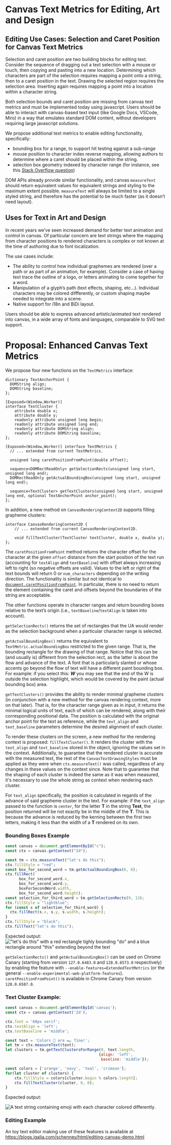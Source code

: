 # Canvas Text Metrics for Editing, Art and Design

## <a name="editing-use-cases"></a> Editing Use Cases: Selection and Caret Position for Canvas Text Metrics

Selection and caret position are two building blocks for editing text. Consider the sequence of dragging out a text selection with a mouse or touch, then copying and pasting into a new location. Determining which characters are part of the selection requires mapping a point onto a string, then to a caret position in the text. Drawing the selected region requires the selection area. Inserting again requires mapping a point into a location within a character string.

Both selection bounds and caret position are missing from canvas text metrics and must be implemented today using javascript. Users should be able to interact with canvas-based text input (like Google Docs, VSCode, Miro) in a way that emulates standard DOM content, without developers requiring large javascript solutions.

We propose additional text metrics to enable editing functionality, specifically:
* bounding box for a range, to support hit testing against a sub-range
* mouse position to character index reverse mapping, allowing authors to determine where a caret should be placed within the string.
* selection box geometry indexed by character range (for instance, see this [Stack Overflow question](https://stackoverflow.com/questions/1451635/how-to-make-canvas-text-selectable))

DOM APIs already provide similar functionality, and canvas `measureText` should return equivalent values for equivalent strings and styling to the maximum extent possible. `measureText` will always be limited to a single styled string, and therefore has the potential to be much faster (as it doesn’t need layout).

## <a name="design-use-cases"></a>Uses for Text in Art and Design

In recent years we’ve seen increased demand for better text animation and control in canvas. Of particular concern are text strings where the mapping from character positions to rendered characters is complex or not known at the time of authoring due to font localization.

The use cases include:
* The ability to control how individual graphemes are rendered (over a path or as part of an animation, for example). Consider a case of having text trace the outline of a logo, or letters animating to come together for a word.
* Manipulation of a glyph’s path (text effects, shaping, etc...). Individual characters may be colored diffferently, or custom shaping maybe needed to integrate into a scene.
* Native support for i18n and BiDi layout.

Users should be able to express advanced artistic/animated text rendered into canvas, in a wide array of fonts and languages, comparable to SVG text support.

# <a name="proposal"></a>Proposal: Enhanced Canvas Text Metrics

We propose four new functions on the ```TextMetrics``` interface:

```webidl
dictionary TextAnchorPoint {
  DOMString align;
  DOMString baseline;
};

[Exposed=(Window,Worker)]
interface TextCluster {
    attribute double x;
    attribute double y;
    readonly attribute unsigned long begin;
    readonly attribute unsigned long end;
    readonly attribute DOMString align;
    readonly attribute DOMString baseline;
};

[Exposed=(Window,Worker)] interface TextMetrics {
  // ... extended from current TextMetrics.
  
  unsigned long caretPositionFromPoint(double offset);
  
  sequence<DOMRectReadOnly> getSelectionRects(unsigned long start, unsigned long end);
  DOMRectReadOnly getActualBoundingBox(unsigned long start, unsigned long end);

  sequence<TextCluster> getTextClusters(unsigned long start, unsigned long end, optional TextAnchorPoint anchor_point);
};
```
In addition, a new method on `CanvasRenderingContext2D` supports filling grapheme clusters:
```webidl
interface CanvasRenderingContext2D {
    // ... extended from current CanvasRenderingContext2D.

    void fillTextCluster(TextCluster textCluster, double x, double y);
};
```
The `caretPositionFromPoint` method returns the character offset for the character at the given `offset` distance from the start position of the text run (accounting for `textAlign` and `textBaseline`) with offset always increasing
left to right (so negative offsets are valid). Values to the left or right of the text bounds will return 0 or
`num_characters` depending on the writing direction. The functionality is similar but not identical to [`document.caretPositionFromPoint`](https://developer.mozilla.org/en-US/docs/Web/API/Document/caretPositionFromPoint). In particular, there is no need to return the element containing the caret and offsets beyond the boundaries of the string are acceptable.

The other functions operate in character ranges and return bounding boxes relative to the text’s origin (i.e., `textBaseline`/`textAlign` is taken into account).

`getSelectionRects()` returns the set of rectangles that the UA would render as the selection background when a particular character range is selected.

`getActualBoundingBox()` returns the equivalent to `TextMetric.actualBoundingBox` restricted to the given range. That is, the bounding rectangle for the drawing of that range. Notice that this can be (and usually is) different from the selection rect, as the latter is about the flow and advance of the text. A font that is particularly slanted or whose accents go beyond the flow of text will have a different paint bounding box. For example: if you select this: ***W*** you may see that the end of the W is outside the selection highlight, which would be covered by the paint (actual bounding box) area.

`getTextClusters()` provides the ability to render minimal grapheme clusters (in conjunction with a new method for the canvas rendering context, more on that later). That is, for the character range given as in input, it returns the minimal logical units of text, each of which can be rendered, along with their corresponding positional data. The position is calculated with the original anchor point for the text as reference, while the `text_align` and `text_baseline` parameters determine the desired alignment of each cluster.

To render these clusters on the screen, a new method for the rendering context is proposed: `fillTextCluster()`. It renders the cluster with the `text_align` and `text_baseline` stored in the object, ignoring the values set in the context. Additionally, to guarantee that the rendered cluster is accurate with the measured text, the rest of the `CanvasTextDrawingStyles` must be applied as they were when `ctx.measureText()` was called, regardless of any changes in these values on the context since. Note that to guarantee that the shaping of each cluster is indeed the same as it was when measured, it's necessary to use the whole string as context when rendering each cluster. 

For `text_align` specifically, the position is calculated in regards of the advance of said grapheme cluster in the text. For example: if the `text_align` passed to the function is `center`, for the letter **T** in the string **Test**, the position returned will be not exactly be in the middle of the **T**. This is because the advance is reduced by the kerning between the first two letters, making it less than the width of a **T** rendered on its own.

### Bounding Boxes Example

```javascript
const canvas = document.getElementById("c");
const ctx = canvas.getContext("2d");

const tm = ctx.measureText("let's do this");
ctx.fillStyle = "red";
const box_for_second_word = tm.getActualBoundingBox(6, 8);
ctx.fillRect(
      box_for_second_word.x,
      box_for_second_word.y,
      boxForSecondWord.width,
      box_for_second_word.height);
const selection_for_third_word = tm.getSelectionRects(9, 13);
ctx.fillStyle = "lightblue";
for (const s of selection_for_third_word) {
  ctx.fillRect(s.x, s.y, s.width, s.height);
}
ctx.fillStyle = "black";
ctx.fillText("let's do this");
```
Expected output:
!["let's do this" with a red rectangle tighly bounding "do" and a blue rectangle around "this" extending beyond the text](./canvas-text-1.png)

`getSelectionRects()` and `getActualBoundingBox()` can be used on Chrome Canary (starting from version `127.0.6483.0` and `128.0.6573.0` respectively) by enabling the feature with `--enable-features=ExtendedTextMetrics` (or the general `--enable-experimental-web-platform-features`). `caretPositionFromPoint()` is available in Chrome Canary from version `128.0.6587.0`.

### Text Cluster Example:

```javascript
const canvas = document.getElementById('canvas');
const ctx = canvas.getContext('2d');

ctx.font = '60px serif';
ctx.textAlign = 'left';
ctx.textBaseline = 'middle';

const text = 'Colors 🎨 are 🏎️ fine!';
let tm = ctx.measureText(text);
let clusters = tm.getTextClustersForRange(0, text.length,
                                         {align: 'left', 
                                          baseline: 'middle'});

const colors = ['orange', 'navy', 'teal', 'crimson'];
for(let cluster of clusters) {
    ctx.fillStyle = colors[cluster.begin % colors.length];
    ctx.fillTextCluster(cluster, 0, 0);
}
```
Expected output:

![A text string containing emoji with each character colored differently](./text-clusters-output.png).

### Editing Example

An toy text editor making use of these features is available at https://blogs.igalia.com/schenney/html/editing-canvas-demo.html
